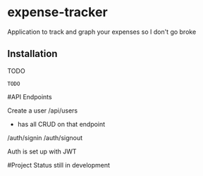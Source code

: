 # expense-tracker

Application to track and graph your expenses so I don't go broke

## Installation

TODO

```npm
TODO
```

#API Endpoints

Create a user
/api/users

- has all CRUD on that endpoint

/auth/signin
/auth/signout

Auth is set up with JWT




#Project Status
still in development
